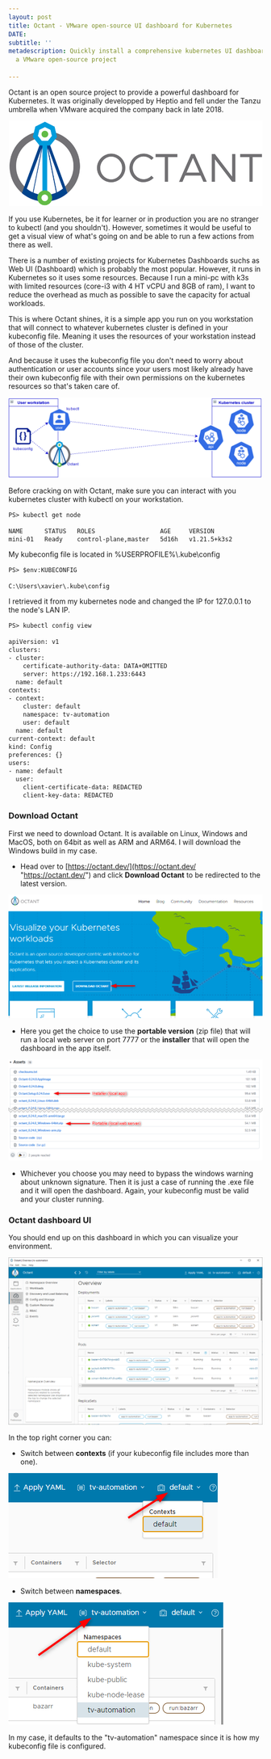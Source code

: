 ```yaml
---
layout: post
title: Octant - VMware open-source UI dashboard for Kubernetes
DATE: 
subtitle: ''
metadescription: Quickly install a comprehensive kubernetes UI dashboard with Octant,
  a VMware open-source project

---
```

Octant is an open source project to provide a powerful dashboard for Kubernetes. It was originally developped by Heptio and fell under the Tanzu umbrella when VMware acquired the company back in late 2018.

![](/img/octant0.png)

If you use Kubernetes, be it for learner or in production you are no stranger to kubectl (and you shouldn't). However, sometimes it would be useful to get a visual view of what's going on and be able to run a few actions from there as well. 

There is a number of existing projects for Kubernetes Dashboards suchs as Web UI (Dashboard) which is probably the most popular. However, it runs in Kubernetes so it uses some resources. Because I run a mini-pc with k3s with limited resources (core-i3 with 4 HT vCPU and 8GB of ram), I want to reduce the overhead as much as possible to save the capacity for actual workloads. 

This is where Octant shines, it is a simple app you run on you workstation that will connect to whatever kubernetes cluster is defined in your kubeconfig file. Meaning it uses the resources of your workstation instead of those of the cluster.

And because it uses the kubeconfig file you don't need to worry about authentication or user accounts since your users most likely already have their own kubeconfig file with their own permissions on the kubernetes resources so that's taken care of.

![](/img/octant1.png)

Before cracking on with Octant, make sure you can interact with you kubernetes cluster with kubectl on your workstation. 

    PS> kubectl get node
    
    NAME      STATUS   ROLES                  AGE     VERSION
    mini-01   Ready    control-plane,master   5d16h   v1.21.5+k3s2

My kubeconfig file is located in %USERPROFILE%\\.kube\\config

    PS> $env:KUBECONFIG
    
    C:\Users\xavier\.kube\config

I retrieved it from my kubernetes node and changed the IP for 127.0.0.1 to the node's LAN IP.

    PS> kubectl config view
    
    apiVersion: v1
    clusters:
    - cluster:
        certificate-authority-data: DATA+OMITTED
        server: https://192.168.1.233:6443
      name: default
    contexts:
    - context:
        cluster: default
        namespace: tv-automation
        user: default
      name: default
    current-context: default
    kind: Config
    preferences: {}
    users:
    - name: default
      user:
        client-certificate-data: REDACTED
        client-key-data: REDACTED

### Download Octant

First we need to download Octant. It is available on Linux, Windows and MacOS, both on 64bit as well as ARM and ARM64. I will download the Windows build in my case.

* Head over to [https://octant.dev/](https://octant.dev/ "https://octant.dev/") and click **Download Octant** to be redirected to the latest version.

![](/img/octant2.png)

* Here you get the choice to use the **portable version** (zip file) that will run a local web server on port 7777 or the **installer** that will open the dashboard in the app itself.

![](/img/octant3.png)

* Whichever you choose you may need to bypass the windows warning about unknown signature. Then it is just a case of running the .exe file and it will open the dashboard. Again, your kubeconfig must be valid and your cluster running.

### Octant dashboard UI

You should end up on this dashboard in which you can visualize your environment. 

![VMware Octant kubernetes UI dashboard](/img/octant6.png)

In the top right corner you can:

* Switch between **contexts** (if your kubeconfig file includes more than one).

![](/img/octant4.png)

* Switch between **namespaces**.

![](/img/octant5.png)

In my case, it defaults to the "tv-automation" namespace since it is how my kubeconfig file is configured.